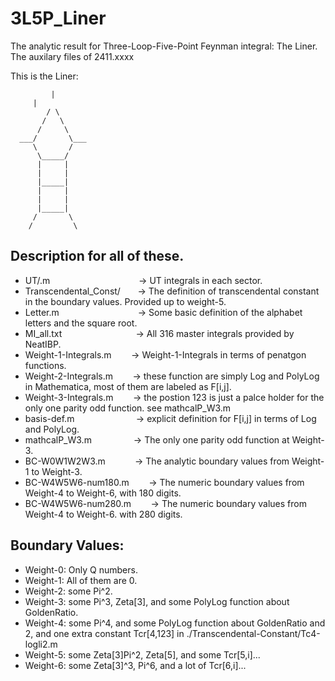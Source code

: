 # 3L5P_Liner
The analytic result for Three-Loop-Five-Point Feynman integral: The Liner.  The auxilary files of 2411.xxxx

This is the Liner:

	         |	
	 	 |
	        / \
	       /   \ 
	      /	    \
	  ___/       \___
	     \       /
	      \_____/
	      |     |
	      |     |
	      |_____|
	      |     |
	      |     |
	      |_____|
	     /	     \
	    /         \


## Description for all of these.  
*   UT/<sectorid>.m 	&nbsp;&nbsp;&nbsp;&nbsp;&nbsp;&nbsp;&nbsp;&nbsp;&nbsp;&nbsp;&nbsp;&nbsp;&nbsp;&nbsp;&nbsp;&nbsp;&nbsp;&nbsp;&nbsp;&nbsp;&nbsp;&nbsp;&nbsp;&nbsp;&nbsp;&nbsp;&nbsp;&nbsp;&nbsp;&nbsp;&nbsp;&nbsp;&nbsp;&nbsp;	&rarr; UT integrals in each sector.
*   Transcendental_Const/ &nbsp;&nbsp;&nbsp;&nbsp;&nbsp;  &rarr; The definition of transcendental constant in the boundary values. Provided up to weight-5.
*   Letter.m		&nbsp;&nbsp;&nbsp;&nbsp;&nbsp;&nbsp;&nbsp;&nbsp;&nbsp;&nbsp;&nbsp;&nbsp;&nbsp;&nbsp;&nbsp;&nbsp;&nbsp;&nbsp;&nbsp;&nbsp;&nbsp;&nbsp;&nbsp;&nbsp;&nbsp;&nbsp;&nbsp;&nbsp;&nbsp;&nbsp;	&rarr; Some basic definition of the alphabet letters and the square root. 
*   MI_all.txt		&nbsp;&nbsp;&nbsp;&nbsp;&nbsp;&nbsp;&nbsp;&nbsp;&nbsp;&nbsp;&nbsp;&nbsp;&nbsp;&nbsp;&nbsp;&nbsp;&nbsp;&nbsp;&nbsp;&nbsp;&nbsp;&nbsp;&nbsp;&nbsp;&nbsp;&nbsp;&nbsp;&nbsp;	&rarr; All 316 master integrals provided by NeatIBP. 
*   Weight-1-Integrals.m &nbsp;&nbsp;&nbsp;&nbsp;&nbsp;&nbsp;	&rarr; Weight-1-Integrals in terms of penatgon functions.
*   Weight-2-Integrals.m &nbsp;&nbsp;&nbsp;&nbsp;&nbsp;&nbsp;	&rarr; these function are simply Log and PolyLog in Mathematica, most of them are labeled as F[i,j].
*   Weight-3-Integrals.m &nbsp;&nbsp;&nbsp;&nbsp;&nbsp;&nbsp;	&rarr; the postion 123 is just a palce holder for the only one parity odd function. see mathcalP_W3.m
*   basis-def.m	&nbsp;&nbsp;&nbsp;&nbsp;&nbsp;&nbsp;&nbsp;&nbsp;&nbsp;&nbsp;&nbsp;&nbsp;&nbsp;&nbsp;&nbsp;&nbsp;&nbsp;&nbsp;&nbsp;&nbsp;&nbsp;&nbsp;&nbsp;		&rarr; explicit definition for F[i,j] in terms of Log and PolyLog.
*   mathcalP_W3.m &nbsp;&nbsp;&nbsp;&nbsp;&nbsp;&nbsp;&nbsp;&nbsp;&nbsp;&nbsp;&nbsp;&nbsp;&nbsp;&nbsp;&nbsp;		&rarr; The only one parity odd function at Weight-3. 
*   BC-W0W1W2W3.m &nbsp;&nbsp;&nbsp;&nbsp;&nbsp;&nbsp;&nbsp;&nbsp;&nbsp;&nbsp;		&rarr; The analytic boundary values from Weight-1 to Weight-3.
*   BC-W4W5W6-num180.m &nbsp;&nbsp;&nbsp;&nbsp;&nbsp;&nbsp;   &rarr; The numeric boundary values from Weight-4 to Weight-6, with 180 digits.
*   BC-W4W5W6-num280.m &nbsp;&nbsp;&nbsp;&nbsp;&nbsp;&nbsp;   &rarr; The numeric boundary values from Weight-4 to Weight-6. with 280 digits.


## Boundary Values: 
*   Weight-0: Only Q numbers.
*   Weight-1: All of them are 0.
*   Weight-2: some Pi^2. 
*   Weight-3: some Pi^3, Zeta[3], and some PolyLog function about GoldenRatio. 
*   Weight-4: some Pi^4, and some PolyLog function about GoldenRatio and 2, and one extra constant Tcr[4,123] in ./Transcendental-Constant/Tc4-logli2.m
*   Weight-5: some Zeta[3]Pi^2, Zeta[5], and some Tcr[5,i]...
*   Weight-6: some Zeta[3]^3, Pi^6, and a lot of Tcr[6,i]...


